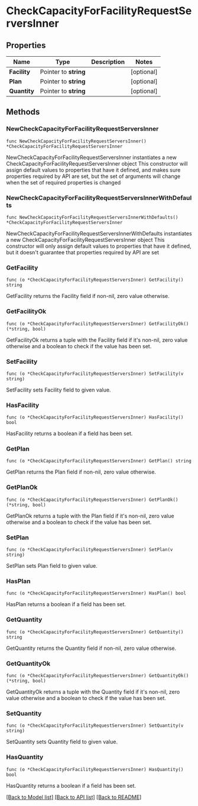 # CheckCapacityForFacilityRequestServersInner

## Properties

Name | Type | Description | Notes
------------ | ------------- | ------------- | -------------
**Facility** | Pointer to **string** |  | [optional] 
**Plan** | Pointer to **string** |  | [optional] 
**Quantity** | Pointer to **string** |  | [optional] 

## Methods

### NewCheckCapacityForFacilityRequestServersInner

`func NewCheckCapacityForFacilityRequestServersInner() *CheckCapacityForFacilityRequestServersInner`

NewCheckCapacityForFacilityRequestServersInner instantiates a new CheckCapacityForFacilityRequestServersInner object
This constructor will assign default values to properties that have it defined,
and makes sure properties required by API are set, but the set of arguments
will change when the set of required properties is changed

### NewCheckCapacityForFacilityRequestServersInnerWithDefaults

`func NewCheckCapacityForFacilityRequestServersInnerWithDefaults() *CheckCapacityForFacilityRequestServersInner`

NewCheckCapacityForFacilityRequestServersInnerWithDefaults instantiates a new CheckCapacityForFacilityRequestServersInner object
This constructor will only assign default values to properties that have it defined,
but it doesn't guarantee that properties required by API are set

### GetFacility

`func (o *CheckCapacityForFacilityRequestServersInner) GetFacility() string`

GetFacility returns the Facility field if non-nil, zero value otherwise.

### GetFacilityOk

`func (o *CheckCapacityForFacilityRequestServersInner) GetFacilityOk() (*string, bool)`

GetFacilityOk returns a tuple with the Facility field if it's non-nil, zero value otherwise
and a boolean to check if the value has been set.

### SetFacility

`func (o *CheckCapacityForFacilityRequestServersInner) SetFacility(v string)`

SetFacility sets Facility field to given value.

### HasFacility

`func (o *CheckCapacityForFacilityRequestServersInner) HasFacility() bool`

HasFacility returns a boolean if a field has been set.

### GetPlan

`func (o *CheckCapacityForFacilityRequestServersInner) GetPlan() string`

GetPlan returns the Plan field if non-nil, zero value otherwise.

### GetPlanOk

`func (o *CheckCapacityForFacilityRequestServersInner) GetPlanOk() (*string, bool)`

GetPlanOk returns a tuple with the Plan field if it's non-nil, zero value otherwise
and a boolean to check if the value has been set.

### SetPlan

`func (o *CheckCapacityForFacilityRequestServersInner) SetPlan(v string)`

SetPlan sets Plan field to given value.

### HasPlan

`func (o *CheckCapacityForFacilityRequestServersInner) HasPlan() bool`

HasPlan returns a boolean if a field has been set.

### GetQuantity

`func (o *CheckCapacityForFacilityRequestServersInner) GetQuantity() string`

GetQuantity returns the Quantity field if non-nil, zero value otherwise.

### GetQuantityOk

`func (o *CheckCapacityForFacilityRequestServersInner) GetQuantityOk() (*string, bool)`

GetQuantityOk returns a tuple with the Quantity field if it's non-nil, zero value otherwise
and a boolean to check if the value has been set.

### SetQuantity

`func (o *CheckCapacityForFacilityRequestServersInner) SetQuantity(v string)`

SetQuantity sets Quantity field to given value.

### HasQuantity

`func (o *CheckCapacityForFacilityRequestServersInner) HasQuantity() bool`

HasQuantity returns a boolean if a field has been set.


[[Back to Model list]](../README.md#documentation-for-models) [[Back to API list]](../README.md#documentation-for-api-endpoints) [[Back to README]](../README.md)


